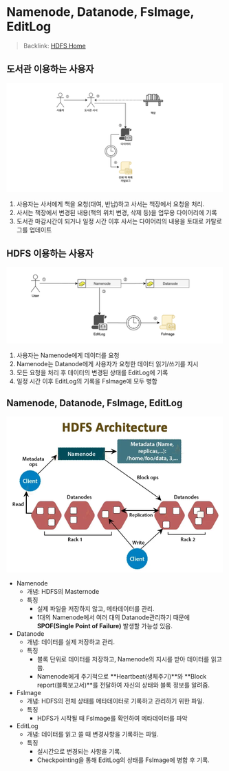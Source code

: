 # Namenode, Datanode, FsImage, EditLog
> Backlink: [HDFS Home](/Hadoop/HDFS/README.md)

## 도서관 이용하는 사용자

![alt text](/asset/librarian.png)

1. 사용자는 사서에게 책을 요청(대여, 반납)하고 사서는 책장에서 요청을 처리.
2. 사서는 책장에서 변경된 내용(책의 위치 변경, 삭제 등)을 업무용 다이어리에 기록
3. 도서관 마감시간이 되거나 일정 시간 이후 사서는 다이어리의 내용을 토대로 카탈로그를 업데이트

## HDFS 이용하는 사용자

![alt text](/asset/hdfs-lifecycle.png)

1. 사용자는 Namenode에게 데이터를 요청
2. Namenode는 Datanode에게 사용자가 요청한 데이터 읽기/쓰기를 지시
3. 모든 요청을 처리 후 데이터의 변경된 상태를 EditLog에 기록
4. 일정 시간 이후 EditLog의 기록을 FsImage에 모두 병합

## Namenode, Datanode, FsImage, EditLog

![alt text](/asset/hdfs-architecture-1.png)

- Namenode
    - 개념: HDFS의 Masternode
    - 특징
        - 실제 파일을 저장하지 않고, 메타데이터를 관리.
        - 1대의 Namenode에서 여러 대의 Datanode관리하기 때문에 **SPOF(Single Point of Failure)** 발생할 가능성 있음.
- Datanode
    - 개념: 데이터를 실제 저장하고 관리.
    - 특징
        - 블록 단위로 데이터를 저장하고, Namenode의 지시를 받아 데이터를 읽고 씀.
        - Namenode에게 주기적으로 **Heartbeat(생체주기)**와 **Block report(블록보고서)**를 전달하여 자신의 상태와 블록 정보를 알려줌.
- FsImage
    - 개념: HDFS의 전체 상태를 메타데이터로 기록하고 관리하기 위한 파일.
    - 특징
        - HDFS가 시작될 때 FsImage를 확인하여 메타데이터를 파악
- EditLog
    - 개념: 데이터를 읽고 쓸 때 변경사항을 기록하는 파일.
    - 특징
        - 실시간으로 변경되는 사항을 기록.
        - Checkpointing을 통해 EditLog의 상태를 FsImage에 병합 후 기록.